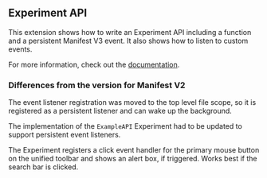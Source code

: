 ## Experiment API

This extension shows how to write an Experiment API including a function and a
persistent Manifest V3 event. It also shows how to listen to custom events.

For more information, check out the [documentation](https://thunderbird-webextensions.readthedocs.io/en/latest/how-to/experiments.html).

### Differences from the version for Manifest V2

The event listener registration was moved to the top level file scope, so it is
registered as a persistent listener and can wake up the background.

The implementation of the `ExampleAPI` Experiment had to be updated to support
persistent event listeners. 

The Experiment registers a click event handler for the primary mouse button on
the unified toolbar and shows an alert box, if triggered. Works best if the search
bar is clicked.
